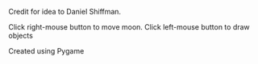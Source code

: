 Credit for idea to Daniel Shiffman.

Click right-mouse button to move moon.
Click left-mouse button to draw objects

Created using Pygame